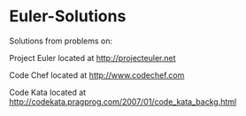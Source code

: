 Euler-Solutions
===============

Solutions from problems on:

Project Euler located at http://projecteuler.net

Code Chef located at http://www.codechef.com

Code Kata located at http://codekata.pragprog.com/2007/01/code_kata_backg.html

